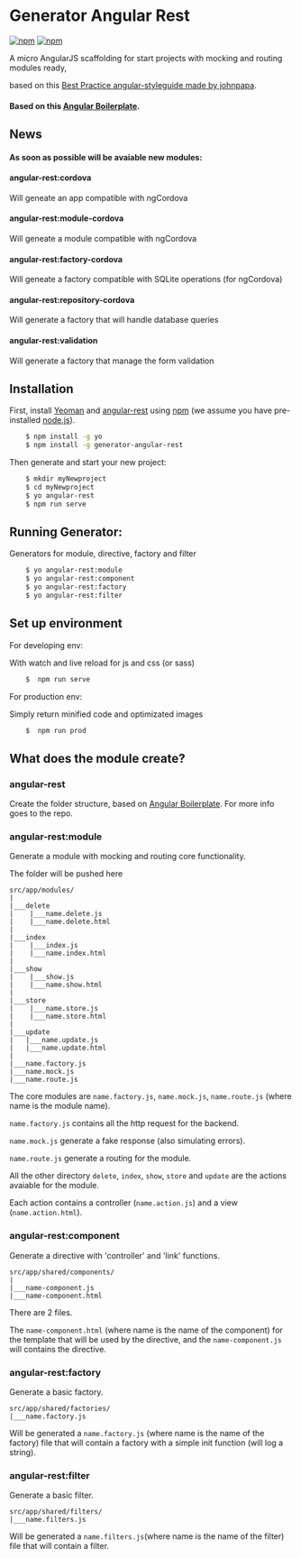 # Generator Angular Rest


[![npm](https://img.shields.io/npm/dt/generator-angular-rest.svg?style=flat-square)](https://www.npmjs.com/package/generator-angular-rest)
[![npm](https://img.shields.io/npm/v/generator-angular-rest.svg?style=flat-square)](https://www.npmjs.com/package/generator-angular-rest)

A micro AngularJS scaffolding for start projects with mocking and routing modules ready,

based on this [Best Practice angular-styleguide made by johnpapa](https://github.com/johnpapa/angular-styleguide).

#### Based on this [Angular Boilerplate](https://github.com/damianopetrungaro/angular-boilerplate).

## News
#### As soon as possible will be avaiable new modules:

#### angular-rest:cordova
Will geneate an app compatible with ngCordova

#### angular-rest:module-cordova
Will geneate a module compatible with ngCordova


#### angular-rest:factory-cordova
Will geneate a factory compatible with SQLite operations (for ngCordova)

#### angular-rest:repository-cordova
Will generate a factory that will handle database queries

#### angular-rest:validation
Will generate a factory that manage the form validation


## Installation

First, install
[Yeoman](http://yeoman.io) and
[angular-rest](https://www.npmjs.com/package/generator-angular-rest) using [npm](https://www.npmjs.com/) (we assume you have pre-installed [node.js](https://nodejs.org/)).

```bash
    $ npm install -g yo
    $ npm install -g generator-angular-rest
```

Then generate and start your new project:

```bash
    $ mkdir myNewproject
    $ cd myNewproject
    $ yo angular-rest
    $ npm run serve
```

## Running Generator:

Generators for module, directive, factory and filter

```bash
	$ yo angular-rest:module
	$ yo angular-rest:component
	$ yo angular-rest:factory
	$ yo angular-rest:filter

```


## Set up environment

For developing env:

With watch and live reload for js and css (or sass)

```bash
	$  npm run serve
```

For production env:

Simply return minified code and optimizated images

```bash
	$  npm run prod
```

## What does the module create?

### angular-rest

Create the folder structure, based on [Angular Boilerplate](https://github.com/damianopetrungaro/angular-boilerplate).
For more info goes to the repo.

### angular-rest:module

Generate a module with mocking and routing core functionality.

The folder will be pushed here

    src/app/modules/
    |
    |___delete
    |    |___name.delete.js
    |    |___name.delete.html
    |
    |___index
    |    |___index.js
    |    |___name.index.html
    |
    |___show
    |    |___show.js
    |    |___name.show.html
    |
    |___store
    |    |___name.store.js
    |    |___name.store.html
    |
    |___update
    |   |___name.update.js
    |   |___name.update.html
    |
    |___name.factory.js
    |___name.mock.js
    |___name.route.js

The core modules are ```name.factory.js```, ```name.mock.js```, ```name.route.js``` (where name is the module name).

```name.factory.js``` contains all the http request for the backend.

```name.mock.js``` generate a fake response (also simulating errors).

```name.route.js``` generate a routing for the module.

All the other directory ```delete```, ```index```, ```show```, ```store``` and ```update``` are the actions avaiable for the module.

Each action contains a controller (```name.action.js```) and a view (```name.action.html```).



### angular-rest:component

Generate a directive with 'controller' and 'link' functions.

    src/app/shared/components/
    |
    |___name-component.js
    |___name-component.html

There are 2 files.

The ```name-component.html``` (where name is the name of the component) for the template that will be used by the directive, and the ```name-component.js``` will contains the directive.

### angular-rest:factory

Generate a basic factory.

    src/app/shared/factories/
    |___name.factory.js

Will be generated a ```name.factory.js``` (where name is the name of the factory) file that will contain a factory with a simple init function (will log a string).

### angular-rest:filter

Generate a basic filter.

    src/app/shared/filters/
    |___name.filters.js

Will be generated a ```name.filters.js```(where name is the name of the filter)  file that will contain a filter.
